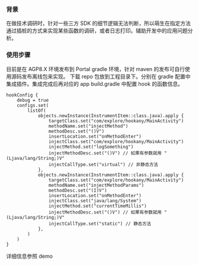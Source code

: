 ### 背景
在做技术调研时，针对一些三方 SDK 的细节逻辑无法判断，所以萌生在指定方法通过插桩的方式来实现某些函数的调研，或者日志打印。辅助开发中的应用问题分析。

### 使用步骤
目前是在 AGP8.X 环境发布到 Portal gradle 环境，针对 maven 的发布可自行使用源码发布离线包来实现。
下载 repo 包放到工程目录下。分别在 gradle 配置中集成插件。集成完成后再对应的 app  build.gradle 中配置 hook 的函数信息。

```
hookConfig {
    debug = true
    configs.set(
        listOf(
            objects.newInstance(InstrumentItem::class.java).apply {
                targetClass.set("com/explore/hookany/MainActivity")
                methodName.set("injectMethod")
                methodDesc.set("()V")
                insertLocation.set("onMethodEnter")
                injectClass.set("com/explore/hookany/MainActivity")
                injectMethod.set("logSomething")
                injectMethodDesc.set("()V") // 如果有参数就用 "(Ljava/lang/String;)V"
                injectCallType.set("virtual") // 非静态方法
            },
            objects.newInstance(InstrumentItem::class.java).apply {
                targetClass.set("com/explore/hookany/MainActivity")
                methodName.set("injectMethodParams")
                methodDesc.set("(I)V")
                insertLocation.set("onMethodEnter")
                injectClass.set("java/lang/System")
                injectMethod.set("currentTimeMillis")
                injectMethodDesc.set("()V") // 如果有参数就用 "(Ljava/lang/String;)V"
                injectCallType.set("static") // 静态方法
            },
        )
    )
}
```

详细信息参照 demo
